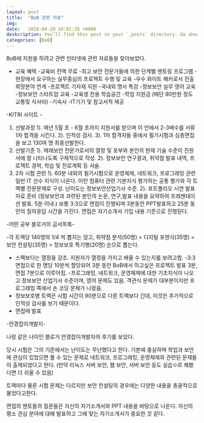 ```yaml
---
layout: post
title:  "BoB 관련 자료"
img: 
date:   2018-04-29 10:01:35 +0900
deskcription: You’ll find this post in your `_posts` directory. Go ahead and edit it and re-build the site to see your changes. You can rebuild the site in many different ways, but the most common way is to run `jekyll serve`, which launches a web server and auto-regenerates your site when a file is updated.
categories: [BoB]
---
```

BoB에 지원을 하려고 관련 인터넷에 관련 자료들을 찾아보았다.

- 교육 혜택
	-교육비 전액 무료
	-최고 보안 전문가들에 의한 단계별 멘토링 프로그램
	-현장에서 요구하는 실무중심의 프로젝트 수행 및 교육
	-우수 화이트 해커로서 진출 희망분야 연계
	-프로젝트 기자재 지원
	-국내외 명사 특강
	-정보보안 실무 영어 교육
	-정보보안 스타트업 교육
	-교육생 전용 학습공간
	-학업 지원금 (매단 90만원 정도 교통및 식사비)
	-기숙사
	-IT기기 및 참고서적 제공

-KITRI 사이트 -
1. 선발과정 
 1). 매년 5월 초 - 6월 초까지 지원서를 받으며 이 안에서 2-3배수를 서류 1차 합격을 시킨다.
 2). 인적성 검사.
 3). 1차 합격자들 중에서 필기시험과 심층면접을 보고 130여 명 최종선발한다.
2. 선발기준
 1). 매래보안 전문가로서의 열정 및 포부와 본인의 현재 기술 수준이 진원서에 잘 나타나도록 구체적으로 작성.
 2). 정보보안 연구결과, 취약점 발표 내역, 프로젝트 경력, 학습 및 진로계획 등 서술.
3. 2차 시험 관련
 1). 60분 내외의 필기시험으로 운영체제, 네트워크, 프로그래밍 관련 일반 IT 선수 지식이 나온다. 이런 컴퓨터 관련 기본지식 평가하는 공통 평가와 각 트랙별 전문문제로 구성. 난이도는 정보보안산업기사 수준.
 2). 포트폴리오 시연 발표 자료 준비 (정보보안과 과련된 본인의 논문, 연구,발표 내용을 요약하여 프레젠테이션 발표. 5분 이내.) 보통 3:3으로 면접이 진행되며 3분동안 PPT발표하고 25분 동안의 질의응답 시간을 가진다. 면접은 자기소개서 기입 내용 기준으로 진행된다.


-어떤 공부 블로거의 금서목록-

-각 트랙당 140명의 1/4 씩 뽑지는 않고, 취약점 분석(50명) > 디지털 포렌식(35명) =보안 컨설팅(35명) > 정보보호 특기병(20명) 순으로 뽑는다.
- 스펙보다는 열정을 강조. 지원자가 열정을 가지고 배울 수 있는지를 보려고함.
-3:3면접으로 한 명당 10분씩 할당되어 3분 동안 BoB에서 하고싶은 프로젝트 발표 3분, 면접 7분으로 이루어짐.
-프로그래밍, 네트워크, 운영체제에 대한 기초지식이 나오고 정보보안 산업기사 수준이며, 영어 문제도 있음. 객관식 문제가 대부분이지만 프로그래밍 쪽에서 손 코딩 문제가 나왔음.
- 정보보호병 트랙은 시험 시간이 90분으로 다른 트랙보다 긴데, 이것은 추가적으로 인적성 검사를 보기 때문이다.
- 면접때 발표


-안경잡이개발지-

나랑 같은 나이인 블로거 안경잡이개발자의 후기를 보았다.

당시 시험은 그의 기준에서는 난이도는 무난했다고 한다. 기본에 충실하며 학업과 보안에 관심이 있었으면 풀 수 있는 문제로 네트워크, 프로그래밍, 운영체제와 관련된 문제들이 출제되었다고 한다. (만약 리눅스 서버 보안, 웹 보안, 서버 보안 등도 실습ㅇ르 해봤다면 더 쉬울 수 있음)

트랙마다 물론 시험 문제는 다르지만 보안 컨설팅의 경우에는 다양한 내용을 총괄적으로 물었다고한다.

면접의 멘토들의 질문들은 자신의 자기소개서와 PPT 내용을 바탕으로 나온다. 자신의 평소 관심 분야에 대해 발표하고 그에 맞는 자기소개서가 중요한 것 같다.

